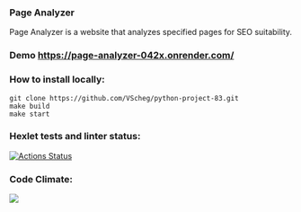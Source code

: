 ### Page Analyzer
Page Analyzer is a website that analyzes specified pages for SEO suitability.
### Demo https://page-analyzer-042x.onrender.com/

### How to install locally:
```
git clone https://github.com/VScheg/python-project-83.git
make build
make start
```

### Hexlet tests and linter status:
[![Actions Status](https://github.com/VScheg/python-project-83/actions/workflows/hexlet-check.yml/badge.svg)](https://github.com/VScheg/python-project-83/actions)
### Code Climate:
<a href="https://codeclimate.com/github/VScheg/python-project-83/maintainability"><img src="https://api.codeclimate.com/v1/badges/15b8deaf21c22cc4e797/maintainability" /></a>




